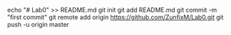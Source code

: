 echo "# Lab0" >> README.md
git init
git add README.md
git commit -m "first commit"
git remote add origin https://github.com/ZunfixM/Lab0.git
git push -u origin master

